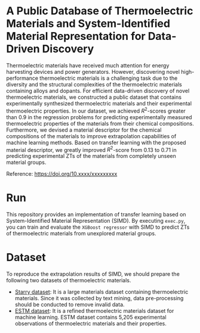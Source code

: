 # A Public Database of Thermoelectric Materials and System-Identified Material Representation for Data-Driven Discovery
Thermoelectric materials have received much attention for energy harvesting devices and power generators. However, discovering novel high-performance thermoelectric materials is a challenging task due to the diversity and the structural complexities of the thermoelectric materials containing alloys and dopants. For efficient data-driven discovery of novel thermoelectric materials, we constructed a public dataset that contains experimentally synthesized thermoelectric materials and their experimental thermoelectric properties. In our dataset, we achieved $R^2$-scores greater than 0.9 in the regression problems for predicting experimentally measured thermoelectric properties of the materials from their chemical compositions. Furthermore, we devised a material descriptor for the chemical compositions of the materials to improve extrapolation capabilities of machine learning methods. Based on transfer learning with the proposed material descriptor, we greatly improved $R^2$-score from 0.13 to 0.71 in predicting experimental ZTs of the materials from completely unseen material groups.

Reference: https://doi.org/10.xxxx/xxxxxxxxx

# Run
This repository provides an implementation of transfer learning based on System-Identified Material Representation (SIMD). By executing ``exec.py``, you can train and evaluate the ``XGBoost regressor`` with SIMD to predict ZTs of thermoelectric materials from unexplored material groups.


# Dataset
To reproduce the extrapolation results of SIMD, we should prepare the following two datasets of thermoelectric materials.
- [Starry dataset](https://www.starrydata2.org/): It is a large materials dataset containing thermoelectric materials. Since it was collected by text mining, data pre-processing should be conducted to remove invalid data.
- [ESTM dataset](https://doi.org/10.xxxx/xxxxxxxxx): It is a refined thermoelectric materials dataset for machine learning. ESTM dataset contains 5,205 experimental observations of thermoelectric materials and their properties.
